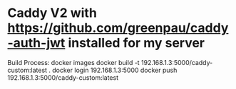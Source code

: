 # Caddy V2 with https://github.com/greenpau/caddy-auth-jwt installed for my server

Build Process:
docker images
docker build -t 192.168.1.3:5000/caddy-custom:latest .
docker login 192.168.1.3:5000
docker push 192.168.1.3:5000/caddy-custom:latest
